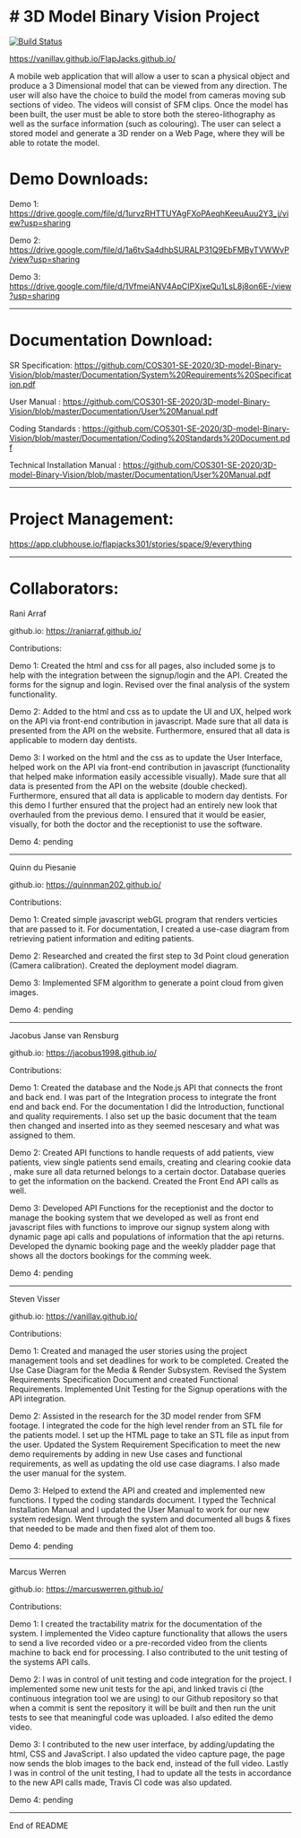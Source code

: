 \# 3D Model Binary Vision Project
=================================

[![Build Status](https://travis-ci.org/COS301-SE-2020/3D-model-Binary-Vision.svg?branch=Feature%2FImprovements)](https://travis-ci.org/COS301-SE-2020/3D-model-Binary-Vision)

https://vanillav.github.io/FlapJacks.github.io/

A mobile web application that will allow a user to scan a physical
object and produce a 3 Dimensional model that can be viewed from any
direction. The user will also have the choice to build the model from
cameras moving sub sections of video. The videos will consist of SFM
clips. Once the model has been built, the user must be able to store
both the stereo-lithography as well as the surface information (such as
colouring). The user can select a stored model and generate a 3D render
on a Web Page, where they will be able to rotate the model.

Demo Downloads:
================

Demo 1: https://drive.google.com/file/d/1urvzRHTTUYAgFXoPAeqhKeeuAuu2Y3_j/view?usp=sharing

Demo 2: https://drive.google.com/file/d/1a6tvSa4dhbSURALP31Q9EbFMByTVWWvP/view?usp=sharing

Demo 3: https://drive.google.com/file/d/1VfmeiANV4ApCIPXjxeQu1LsL8j8on6E-/view?usp=sharing

-----------------------------------------------------------------------------------------------------------------

Documentation Download:
=======================

SR Specification: https://github.com/COS301-SE-2020/3D-model-Binary-Vision/blob/master/Documentation/System%20Requirements%20Specification.pdf

User Manual     : https://github.com/COS301-SE-2020/3D-model-Binary-Vision/blob/master/Documentation/User%20Manual.pdf

Coding Standards : https://github.com/COS301-SE-2020/3D-model-Binary-Vision/blob/master/Documentation/Coding%20Standards%20Document.pdf

Technical Installation Manual : https://github.com/COS301-SE-2020/3D-model-Binary-Vision/blob/master/Documentation/User%20Manual.pdf

-----------------------------------------------------------------------------------------------------------------

Project Management:
====================

https://app.clubhouse.io/flapjacks301/stories/space/9/everything

-----------------------------------------------------------------------------------------------------------------

Collaborators:
===============

Rani Arraf

github.io: https://raniarraf.github.io/

Contributions:

Demo 1: Created the html and css for all pages, also
included some js to help with the integration between the signup/login
and the API. Created the forms for the signup and login. Revised over
the final analysis of the system functionality.

Demo 2: Added to the html and css as to update the UI and UX, helped work on the API
via front-end contribution in javascript. Made sure that all data is presented from the API on the website.
Furthermore, ensured that all data is applicable to modern day dentists.

Demo 3: I worked on the html and the css as to update the User Interface, helped work on the API
via front-end contribution in javascript (functionality that helped make information easily accessible visually). Made sure that all data is presented from the API on the website (double checked).
Furthermore, ensured that all data is applicable to modern day dentists.
For this demo I further ensured that the project had an entirely new look that overhauled from the previous demo. I ensured that it would be easier, visually, for both the doctor and the receptionist to use the software.

Demo 4: pending

-----------------------------------------------------------------------------------------------------------------
Quinn du Piesanie

github.io: https://quinnman202.github.io/

Contributions:

Demo 1: Created simple javascript webGL program that renders verticies
that are passed to it. For documentation, I created a use-case diagram from retrieving
patient information and editing patients.

Demo 2: Researched and created the first step to 3d Point cloud generation (Camera calibration).
Created the deployment model diagram.

Demo 3: Implemented SFM algorithm to generate a point cloud from given images.

Demo 4: pending

-----------------------------------------------------------------------------------------------------------------
Jacobus Janse van Rensburg

github.io: https://jacobus1998.github.io/

Contributions:

Demo 1: Created the database and the Node.js API that
connects the front and back end. I was part of the Integration process to
integrate the front end and back end. For the documentation I did the Introduction,
functional and quality requirements. I also set up the basic document that the
team then changed and inserted into as they seemed nescesary and what was assigned
to them.

Demo 2: Created API functions to handle requests of add patients, view patients, view single patients
send emails, creating and clearing cookie data , make sure all data returned belongs to a certain doctor.
Database queries to get the information on the backend. Created the Front End API calls as well.

Demo 3: Developed API Functions for the receptionist and the doctor to manage the booking system that we
developed as well as front end javascript files with functions to improve our signup system along with dynamic
page api calls and populations of information that the api returns. Developed the dynamic booking page and the weekly pladder page that shows all the doctors bookings for the comming week.

Demo 4: pending

-----------------------------------------------------------------------------------------------------------------
Steven Visser

github.io: https://vanillav.github.io/

Contributions:

Demo 1: Created and managed the user stories using the project
management tools and set deadlines for work to be completed. Created the
Use Case Diagram for the Media & Render Subsystem. Revised the System
Requirements Specification Document and created Functional Requirements.
Implemented Unit Testing for the Signup operations with the API
integration.

Demo 2: Assisted in the research for the 3D model render from SFM footage.
I integrated the code for the high level render from an STL file for the
patients model. I set up the HTML page to take an STL file as input from
the user. Updated the System Requirement Specification to meet the new
demo requirements by adding in new Use cases and functional requirements,
as well as updating the old use case diagrams. I also made the user manual
for the system.

Demo 3: Helped to extend the API and created and implemented new functions.
I typed the coding standards document. I typed the Technical Installation
Manual and I updated the User Manual to work for our new system redesign.
Went through the system and documented all bugs & fixes that needed to be
made and then fixed alot of them too.

Demo 4: pending

-----------------------------------------------------------------------------------------------------------------

Marcus Werren

github.io: https://marcuswerren.github.io/

Contributions:

Demo 1: I created the tractability matrix for the documentation
of the system. I implemented the Video capture functionality that allows the users
to send a live recorded video or a pre-recorded video from the clients machine to
back end for processing. I also contributed to the unit testing of the systems API calls.

Demo 2: I was in control of unit testing and code integration for the project. I
implemented some new unit tests for the api, and linked travis ci (the continuous
integration tool we are using) to our Github repository so that when a commit is
sent the repository it will be built and then run the unit tests to see that meaningful
code was uploaded. I also edited the demo video.

Demo 3: I contributed to the new user interface, by adding/updating the html, CSS and 
JavaScript. I also updated the video capture page, the page now sends the blob images 
to the back end, instead of the full video. Lastly I was in control of the unit testing, 
I had to update all the tests in accordance to the new API calls made, Travis CI code 
was also updated. 

Demo 4: pending

-----------------------------------------------------------------------------------------------------------------

End of README
